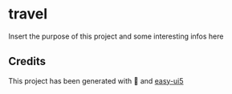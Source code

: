 # travel

Insert the purpose of this project and some interesting infos here

## Credits

This project has been generated with 💙 and [easy-ui5](https://github.com/SAP)
